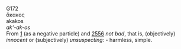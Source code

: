 <body>
  <p>G172<br>  ἄκακος  <br> akakos  <br><i>ak‘-ak-os </i><br>From <a href="g0001.htm">1</a> (as a negative particle) and <a href="g2556.htm">2556</a>  <i>not</i> <i>bad</i>, that is, (objectively) <i>innocent</i> or (subjectively) <i>unsuspecting:</i> - harmless, simple.<br></p>
 </body>